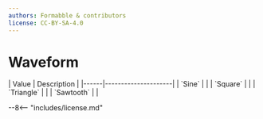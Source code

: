 ```yaml
---
authors: Formabble & contributors
license: CC-BY-SA-4.0
---
```



# Waveform

<div class="sh-parameters" markdown="1">
| Value  | Description |
|------|---------------------|
| `Sine` |  |
| `Square` |  |
| `Triangle` |  |
| `Sawtooth` |  |

</div>

--8<-- "includes/license.md"
